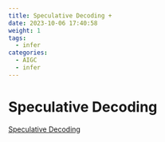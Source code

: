 ```yaml
---
title: Speculative Decoding +
date: 2023-10-06 17:40:58
weight: 1
tags:
  - infer
categories: 
  - AIGC
  - infer 
---
```


<p></p>
<!-- more -->

# Speculative Decoding
[Speculative Decoding](https://candied-skunk-1ca.notion.site/Speculative-Decoding-117bfe2110848060a00efd475a0abbac?pvs=4)

